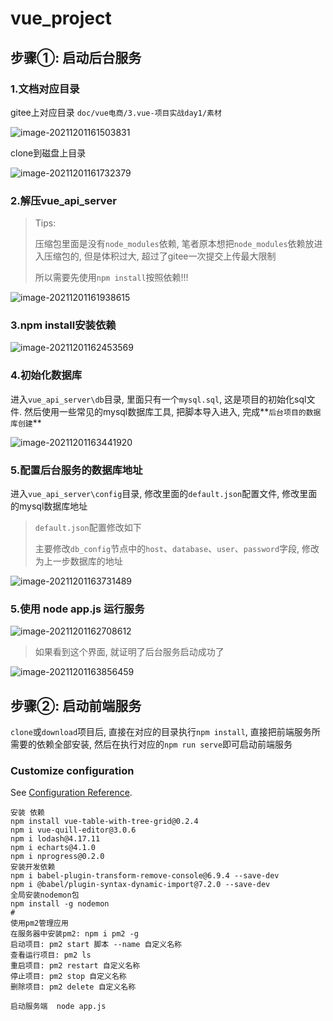 # vue_project



## 步骤①: 启动后台服务

### 1.文档对应目录

gitee上对应目录 `doc/vue电商/3.vue-项目实战day1/素材`

![image-20211201161503831](https://gitee.com/hliushi/pic-go_-image/raw/master/img/work/image-20211201161503831.png)



clone到磁盘上目录

![image-20211201161732379](https://gitee.com/hliushi/pic-go_-image/raw/master/img/work/image-20211201161732379.png)





### 2.解压vue_api_server

> Tips: 
>
> 压缩包里面是没有`node_modules`依赖, 笔者原本想把`node_modules`依赖放进入压缩包的, 但是体积过大, 超过了gitee一次提交上传最大限制
>
> 所以需要先使用`npm install`按照依赖!!!

![image-20211201161938615](https://gitee.com/hliushi/pic-go_-image/raw/master/img/work/image-20211201161938615.png)





### 3.npm install安装依赖

![image-20211201162453569](https://gitee.com/hliushi/pic-go_-image/raw/master/img/work/image-20211201162453569.png)





### 4.初始化数据库

进入`vue_api_server\db`目录, 里面只有一个`mysql.sql`, 这是项目的初始化sql文件. 然后使用一些常见的mysql数据库工具, 把脚本导入进入, 完成**`后台项目的数据库创建`**



![image-20211201163441920](https://gitee.com/hliushi/pic-go_-image/raw/master/img/work/image-20211201163441920.png)



### 5.配置后台服务的数据库地址

进入`vue_api_server\config`目录, 修改里面的`default.json`配置文件, 修改里面的mysql数据库地址



> `default.json`配置修改如下
>
> 主要修改`db_config`节点中的`host`、`database`、`user`、`password`字段, 修改为上一步数据库的地址

![image-20211201163731489](https://gitee.com/hliushi/pic-go_-image/raw/master/img/work/image-20211201163731489.png)







### 5.使用 node app.js 运行服务

![image-20211201162708612](https://gitee.com/hliushi/pic-go_-image/raw/master/img/work/image-20211201162708612.png)



> 如果看到这个界面, 就证明了后台服务启动成功了

![image-20211201163856459](https://gitee.com/hliushi/pic-go_-image/raw/master/img/work/image-20211201163856459.png)





## 步骤②: 启动前端服务

`clone`或`download`项目后, 直接在对应的目录执行`npm install`, 直接把前端服务所需要的依赖全部安装, 然后在执行对应的`npm run serve`即可启动前端服务





### Customize configuration

See [Configuration Reference](https://cli.vuejs.org/config/).

```
安装 依赖
npm install vue-table-with-tree-grid@0.2.4
npm i vue-quill-editor@3.0.6
npm i lodash@4.17.11
npm i echarts@4.1.0
npm i nprogress@0.2.0
安装开发依赖
npm i babel-plugin-transform-remove-console@6.9.4 --save-dev
npm i @babel/plugin-syntax-dynamic-import@7.2.0 --save-dev
全局安装nodemon包
npm install -g nodemon
#
使用pm2管理应用
在服务器中安装pm2: npm i pm2 -g
启动项目: pm2 start 脚本 --name 自定义名称
查看运行项目: pm2 ls
重启项目: pm2 restart 自定义名称
停止项目: pm2 stop 自定义名称
删除项目: pm2 delete 自定义名称

启动服务端  node app.js
```

